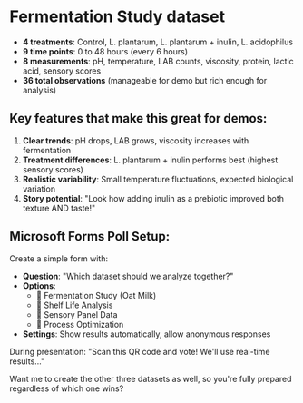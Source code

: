 # Fermentation Study dataset

- **4 treatments**: Control, L. plantarum, L. plantarum + inulin, L. acidophilus
- **9 time points**: 0 to 48 hours (every 6 hours)
- **8 measurements**: pH, temperature, LAB counts, viscosity, protein, lactic acid, sensory scores
- **36 total observations** (manageable for demo but rich enough for analysis)

## Key features that make this great for demos:
1. **Clear trends**: pH drops, LAB grows, viscosity increases with fermentation
2. **Treatment differences**: L. plantarum + inulin performs best (highest sensory scores)
3. **Realistic variability**: Small temperature fluctuations, expected biological variation
4. **Story potential**: "Look how adding inulin as a prebiotic improved both texture AND taste!"

## Microsoft Forms Poll Setup:
Create a simple form with:
- **Question**: "Which dataset should we analyze together?"
- **Options**: 
  - 🥛 Fermentation Study (Oat Milk)
  - 📅 Shelf Life Analysis  
  - 👅 Sensory Panel Data
  - 🧪 Process Optimization
- **Settings**: Show results automatically, allow anonymous responses

During presentation: "Scan this QR code and vote! We'll use real-time results..."

Want me to create the other three datasets as well, so you're fully prepared regardless of which one wins?
